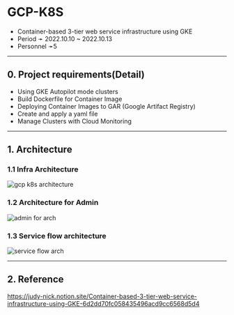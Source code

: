 # GCP-K8S
* Container-based 3-tier web service infrastructure using GKE
* Period ➛ 2022.10.10 ~ 2022.10.13
* Personnel ➛5

----
## 0. Project requirements(Detail)
* Using GKE Autopilot mode clusters
* Build Dockerfile for Container Image
* Deploying Container Images to GAR (Google Artifact Registry)
* Create and apply a yaml file
* Manage Clusters with Cloud Monitoring

----
## 1. Architecture
### 1.1 Infra Architecture
![gcp k8s architecture](https://user-images.githubusercontent.com/110655818/217470312-0348e41f-13a8-4c9d-a9dd-9c72686a9b35.jpg)

### 1.2 Architecture for Admin
![admin for arch](https://user-images.githubusercontent.com/110655818/217470751-b50eb232-3b82-4118-870b-c756ee857c9a.jpg)

### 1.3 Service flow architecture
![service flow arch](https://user-images.githubusercontent.com/110655818/217471257-2aa1f2c7-1e6b-4326-815d-25a1a904d710.jpg)

----
## 2. Reference
https://judy-nick.notion.site/Container-based-3-tier-web-service-infrastructure-using-GKE-6d2dd70fc058435496acd9cc6568d5d4
